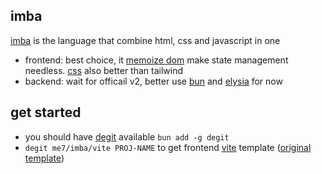## imba
[imba](https://imba.io) is the language that combine html, css and javascript in one
- frontend: best choice, it [memoize dom](https://imba.io/guides/rendering) make state management needless. [css](https://imba.io/docs/css) also better than tailwind
- backend: wait for officail v2, better use [bun](https://bun.sh) and [elysia](https://elysiajs.com) for now

## get started
- you should have [degit](https://www.npmjs.com/package/degit) available `bun add -g degit`
- `degit me7/imba/vite PROJ-NAME` to get frontend [vite](https://vitejs.dev) template ([original template](https://github.com/imba/imba/tree/master/packages/imba/templates/vite)) 